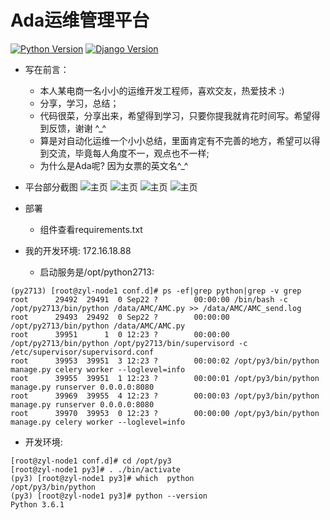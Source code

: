 Ada运维管理平台
===
[![Python Version](https://img.shields.io/badge/Python--3.6-paasing-green.svg)](https://img.shields.io/badge/Python--3.6-paasing-green.svg)
[![Django Version](https://img.shields.io/badge/Django--1.11.0-paasing-green.svg)](https://img.shields.io/badge/Django--1.11.0-paasing-green.svg)


- 写在前言：
  - 本人某电商一名小小的运维开发工程师，喜欢交友，热爱技术 :)
  - 分享，学习，总结；
  - 代码很菜，分享出来，希望得到学习，只要你提我就肯花时间写。希望得到反馈，谢谢 ^_^
  - 算是对自动化运维一个小小总结，里面肯定有不完善的地方，希望可以得到交流，毕竟每人角度不一，观点也不一样;
  - 为什么是Ada呢? 因为女票的英文名^_^

- 平台部分截图
![主页](http://ou529e3sj.bkt.clouddn.com/ada-index.jpg)
![主页](http://ou529e3sj.bkt.clouddn.com/ada-resources.pic.jpg)
![主页](http://ou529e3sj.bkt.clouddn.com/ada-code_update.jpg)
![主页](http://ou529e3sj.bkt.clouddn.com/ada-product.pic.jpg)

- 部署  
  - 组件查看requirements.txt  

- 我的开发环境: 172.16.18.88       
  - 启动服务是/opt/python2713:
```
(py2713) [root@zyl-node1 conf.d]# ps -ef|grep python|grep -v grep
root      29492  29491  0 Sep22 ?        00:00:00 /bin/bash -c /opt/py2713/bin/python /data/AMC/AMC.py >> /data/AMC/AMC_send.log
root      29493  29492  0 Sep22 ?        00:00:00 /opt/py2713/bin/python /data/AMC/AMC.py
root      39951      1  0 12:23 ?        00:00:00 /opt/py2713/bin/python /opt/py2713/bin/supervisord -c /etc/supervisor/supervisord.conf
root      39953  39951  3 12:23 ?        00:00:02 /opt/py3/bin/python manage.py celery worker --loglevel=info
root      39955  39951  1 12:23 ?        00:00:01 /opt/py3/bin/python manage.py runserver 0.0.0.0:8080
root      39969  39955  4 12:23 ?        00:00:03 /opt/py3/bin/python manage.py runserver 0.0.0.0:8080
root      39970  39953  0 12:23 ?        00:00:00 /opt/py3/bin/python manage.py celery worker --loglevel=info
```

  - 开发环境:  
```
[root@zyl-node1 conf.d]# cd /opt/py3
[root@zyl-node1 py3]# . ./bin/activate
(py3) [root@zyl-node1 py3]# which  python
/opt/py3/bin/python
(py3) [root@zyl-node1 py3]# python --version
Python 3.6.1
```
